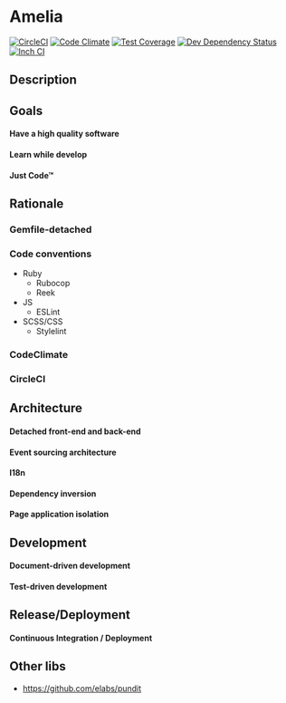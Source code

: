 # Amelia

[![CircleCI](https://circleci.com/gh/kriansa/amelia.svg?style=svg)](https://circleci.com/gh/kriansa/amelia)
[![Code Climate](https://codeclimate.com/github/kriansa/amelia/badges/gpa.svg)](https://codeclimate.com/github/kriansa/amelia)
[![Test Coverage](https://codeclimate.com/github/kriansa/amelia/badges/coverage.svg)](https://codeclimate.com/github/kriansa/amelia/coverage)
[![Dev Dependency Status](https://david-dm.org/kriansa/amelia/status.svg)](https://david-dm.org/kriansa/amelia#info=dependencies&view=list)
[![Inch CI](https://inch-ci.org/github/kriansa/amelia.svg?branch=master)](https://inch-ci.org/github/kriansa/amelia)

## Description

## Goals

#### Have a high quality software
#### Learn while develop
#### Just Code™

## Rationale

### Gemfile-detached

### Code conventions

* Ruby
  * Rubocop
  * Reek
* JS
  * ESLint
* SCSS/CSS
  * Stylelint
  
### CodeClimate

### CircleCI

## Architecture

#### Detached front-end and back-end
#### Event sourcing architecture
#### I18n
#### Dependency inversion
#### Page application isolation

## Development

#### Document-driven development
#### Test-driven development

## Release/Deployment

#### Continuous Integration / Deployment

## Other libs

* https://github.com/elabs/pundit
